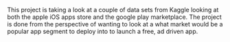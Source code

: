 This project is taking a look at a couple of data sets from Kaggle looking at both the apple iOS apps store
and the google play marketplace. The project is done from the perspective of wanting to look at a what market would be a
popular app segment to deploy into to launch a free, ad driven app. 
